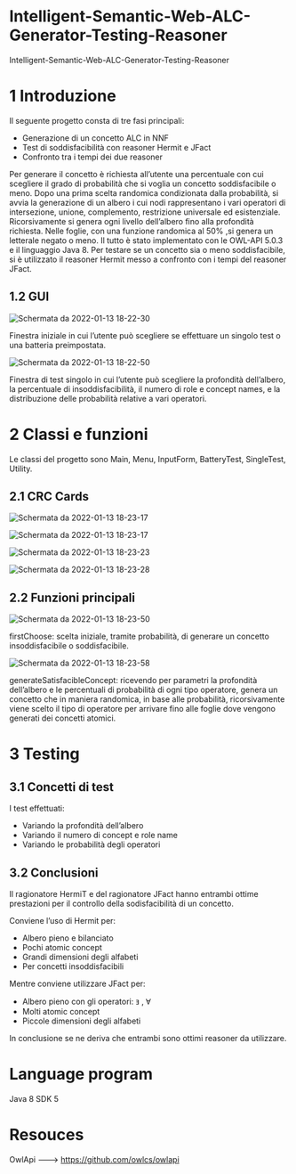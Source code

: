 # Intelligent-Semantic-Web-ALC-Generator-Testing-Reasoner
Intelligent-Semantic-Web-ALC-Generator-Testing-Reasoner 


# 1 Introduzione

Il seguente progetto consta di tre fasi principali:
  - Generazione di un concetto ALC in NNF
  - Test di soddisfacibilità con reasoner Hermit e JFact
  - Confronto tra i tempi dei due reasoner

Per generare il concetto è richiesta all’utente una percentuale con cui scegliere il grado di
probabilità che si voglia un concetto soddisfacibile o meno.
Dopo una prima scelta randomica condizionata dalla probabilità, si avvia la generazione di
un albero i cui nodi rappresentano i vari operatori di intersezione, unione, complemento,
restrizione universale ed esistenziale.
Ricorsivamente si genera ogni livello dell’albero fino alla profondità richiesta.
Nelle foglie, con una funzione randomica al 50% ,si genera un letterale negato o meno.
Il tutto è stato implementato con le OWL-API 5.0.3 e il linguaggio Java 8.
Per testare se un concetto sia o meno soddisfacibile, si è utilizzato il reasoner Hermit messo
a confronto con i tempi del reasoner JFact.

## 1.2 GUI

![Schermata da 2022-01-13 18-22-30](https://user-images.githubusercontent.com/10176197/149379014-a503ccc4-9622-4c9e-a6e5-14dafe63c9ea.png)

Finestra iniziale in cui l’utente può scegliere se effettuare un singolo test o una batteria
preimpostata.

![Schermata da 2022-01-13 18-22-50](https://user-images.githubusercontent.com/10176197/149379066-33190c5d-4cca-46c4-9032-e0ee2f2aa36b.png)

Finestra di test singolo in cui l’utente può scegliere la profondità dell’albero, la percentuale
di insoddisfacibilità, il numero di role e concept names, e la distribuzione delle probabilità
relative a vari operatori.

# 2 Classi e funzioni

Le classi del progetto sono Main, Menu, InputForm, BatteryTest, SingleTest, Utility.

## 2.1 CRC Cards

![Schermata da 2022-01-13 18-23-17](https://user-images.githubusercontent.com/10176197/149379971-31b78de4-6640-4930-b3a0-70345582a14b.png)

![Schermata da 2022-01-13 18-23-17](https://user-images.githubusercontent.com/10176197/149379296-79e419d3-22f1-45c2-b60c-ec5532d1738b.png)

![Schermata da 2022-01-13 18-23-23](https://user-images.githubusercontent.com/10176197/149379319-03dde5c7-4dcb-43f2-88e2-c6c506074dea.png)

![Schermata da 2022-01-13 18-23-28](https://user-images.githubusercontent.com/10176197/149379387-97a65c41-d3ab-4d5e-817a-bb3ec618a9b9.png)

## 2.2 Funzioni principali

![Schermata da 2022-01-13 18-23-50](https://user-images.githubusercontent.com/10176197/149380300-bc45f53a-e785-4d77-b748-cd69de7a3cd9.png)

firstChoose: scelta iniziale, tramite probabilità, di generare un
concetto insoddisfacibile o soddisfacibile.

![Schermata da 2022-01-13 18-23-58](https://user-images.githubusercontent.com/10176197/149380325-beb4bff0-db8a-4b35-a3c3-dd16da2a4f04.png)

generateSatisfacibleConcept: ricevendo per parametri la
profondità dell’albero e le percentuali di probabilità di ogni tipo
operatore, genera un concetto che in maniera randomica, in base
alle probabilità, ricorsivamente viene scelto il tipo di operatore per
arrivare fino alle foglie dove vengono generati dei concetti atomici.

# 3 Testing
## 3.1 Concetti di test

I test effettuati:
  - Variando la profondità dell’albero
  - Variando il numero di concept e role name
  - Variando le probabilità degli operatori

## 3.2 Conclusioni
Il ragionatore HermiT e del ragionatore JFact hanno entrambi ottime prestazioni per il controllo
della sodisfacibilità di un concetto.

Conviene l’uso di Hermit per:
  - Albero pieno e bilanciato
  - Pochi atomic concept
  - Grandi dimensioni degli alfabeti
  - Per concetti insoddisfacibili
  
Mentre conviene utilizzare JFact per:
  - Albero pieno con gli operatori: ⱻ , Ɐ
  - Molti atomic concept
  - Piccole dimensioni degli alfabeti
  
In conclusione se ne deriva che entrambi sono ottimi reasoner da utilizzare.

# Language program 
  Java 8 
  SDK 5
 
# Resouces
  OwlApi ---> https://github.com/owlcs/owlapi
